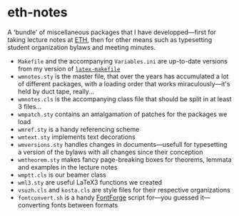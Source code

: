 # eth-notes
A 'bundle' of miscellaneous packages that I have developped—first for taking lecture notes at [ETH](http://www.ethz.ch), then for other means such as typesetting student organization bylaws and meeting minutes.
 - `Makefile` and the accompanying `Variables.ini` are up-to-date versions from my version of [`latex-makefile`](https://github.com/westernmagic/latex-makefile)
 - `wmnotes.sty` is the master file, that over the years has accumulated a lot of different packages, with a loading order that works miraculously—it's held by duct tape, really...
 - `wmnotes.cls` is the accompanying class file that should be split in at least 3 files...
 - `wmpatch.sty` contains an amalgamation of patches for the packages we load
 - `wmref.sty` is a handy referencing scheme
 - `wmtext.sty` implements text decorations
 - `wmversions.sty` handles changes in documents—usefull for typesetting a version of the bylaws with all changes since their conception
 - `wmtheorem.sty` makes fancy page-breaking boxes for theorems, lemmata and examples in the lecture notes
 - `wmptt.cls` is our beamer class
 - `wml3.sty` are useful LaTeX3 functions we created
 - `vsuzh.cls` and `kosta.cls` are style files for their respective organizations
 - `fontconvert.sh` is a handy [FontForge](https://fontforge.github.io/) script for—you guessed it—converting fonts between formats
